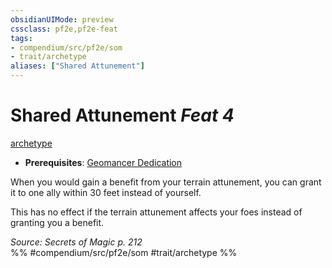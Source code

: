 ```yaml
---
obsidianUIMode: preview
cssclass: pf2e,pf2e-feat
tags:
- compendium/src/pf2e/som
- trait/archetype
aliases: ["Shared Attunement"]
---
```

# Shared Attunement  *Feat 4*  
[archetype](archetype.md "Archetype Feat Trait")  

- **Prerequisites**: [Geomancer Dedication](geomancer-dedication-som.md)

When you would gain a benefit from your terrain attunement, you can grant it to one ally within 30 feet instead of yourself.

This has no effect if the terrain attunement affects your foes instead of granting you a benefit.

*Source: Secrets of Magic p. 212*  
%% #compendium/src/pf2e/som #trait/archetype %%